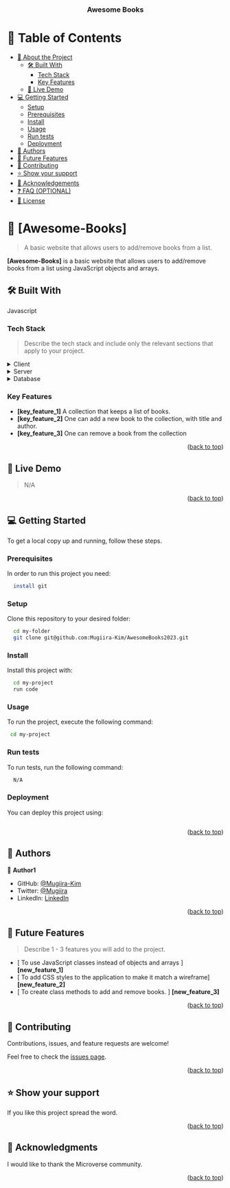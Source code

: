 <a name="readme-top"></a>

<div align="center">
  

  <h3><b>Awesome Books</b></h3>

</div>

<!-- TABLE OF CONTENTS -->

# 📗 Table of Contents

- [📖 About the Project](#about-project)
  - [🛠 Built With](#built-with)
    - [Tech Stack](#tech-stack)
    - [Key Features](#key-features)
  - [🚀 Live Demo](#live-demo)
- [💻 Getting Started](#getting-started)
  - [Setup](#setup)
  - [Prerequisites](#prerequisites)
  - [Install](#install)
  - [Usage](#usage)
  - [Run tests](#run-tests)
  - [Deployment](#triangular_flag_on_post-deployment)
- [👥 Authors](#authors)
- [🔭 Future Features](#future-features)
- [🤝 Contributing](#contributing)
- [⭐️ Show your support](#support)
- [🙏 Acknowledgements](#acknowledgements)
- [❓ FAQ (OPTIONAL)](#faq)
- [📝 License](#license)


# 📖 [Awesome-Books] <a name="about-project"></a>

> A basic website that allows users to add/remove books from a list.

**[Awesome-Books]** is a basic website that allows users to add/remove books from a list using JavaScript objects and arrays.

## 🛠 Built With <a name="built-with"></a>
Javascript
### Tech Stack <a name="tech-stack"></a>

> Describe the tech stack and include only the relevant sections that apply to your project.

<details>
  <summary>Client</summary>
  <ul>
    <li><a href="https://www.javascript.com/">React.js</a></li>
  </ul>
</details>

<details>
  <summary>Server</summary>
  <ul>
    <li><a href="#">N/A</a></li>
  </ul>
</details>

<details>
<summary>Database</summary>
  <ul>
    <li><a href="#">NA</a></li>
  </ul>
</details>


### Key Features <a name="key-features"></a>

>
- **[key_feature_1]** A collection that keeps a list of books. 
- **[key_feature_2]** One can add a new book to the collection, with title and author.
- **[key_feature_3]** One can remove a book from the collection

<p align="right">(<a href="#readme-top">back to top</a>)</p>

<!-- LIVE DEMO -->

## 🚀 Live Demo <a name="live-demo"></a>

> N/A

<p align="right">(<a href="#readme-top">back to top</a>)</p>

<!-- GETTING STARTED -->

## 💻 Getting Started <a name="getting-started"></a>


To get a local copy up and running, follow these steps.

### Prerequisites

In order to run this project you need:




```sh
  install git
```


### Setup

Clone this repository to your desired folder:



```sh
  cd my-folder
  git clone git@github.com:Mugiira-Kim/AwesomeBooks2023.git
```

### Install

Install this project with:


```sh
  cd my-project
  run code
```


### Usage

To run the project, execute the following command:


```sh
 cd my-project
```


### Run tests

To run tests, run the following command:


```sh
  N/A
```


### Deployment

You can deploy this project using:


```sh

```

<p align="right">(<a href="#readme-top">back to top</a>)</p>

<!-- AUTHORS -->

## 👥 Authors <a name="authors"></a>


👤 **Author1**

- GitHub: [@Mugiira-Kim](https://github.com/githubhandle)
- Twitter: [@Mugiira](https://twitter.com/)
- LinkedIn: [LinkedIn](https://linkedin.com/)

<p align="right">(<a href="#readme-top">back to top</a>)</p>

<!-- FUTURE FEATURES -->

## 🔭 Future Features <a name="future-features"></a>

> Describe 1 - 3 features you will add to the project.

- [ To use JavaScript classes instead of objects and arrays ] **[new_feature_1]**
- [ To add CSS styles to the application to make it match a wireframe] **[new_feature_2]**
- [ To create class methods to add and remove books. ] **[new_feature_3]**

<p align="right">(<a href="#readme-top">back to top</a>)</p>

<!-- CONTRIBUTING -->

## 🤝 Contributing <a name="contributing"></a>

Contributions, issues, and feature requests are welcome!

Feel free to check the [issues page](https://github.com/Mugiira-Kim/AwesomeBooks2023/issues).

<p align="right">(<a href="#readme-top">back to top</a>)</p>

<!-- SUPPORT -->

## ⭐️ Show your support <a name="support"></a>

If you like this project spread the word. 

<p align="right">(<a href="#readme-top">back to top</a>)</p>

## 🙏 Acknowledgments <a name="acknowledgements"></a>


I would like to thank the Microverse community. 

<p align="right">(<a href="#readme-top">back to top</a>)</p>
